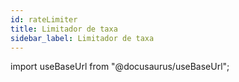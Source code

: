 ```yaml
---
id: rateLimiter
title: Limitador de taxa
sidebar_label: Limitador de taxa
---
```

import useBaseUrl from "@docusaurus/useBaseUrl";

<link rel="stylesheet" href={useBaseUrl("katex/katex.min.css")} />
